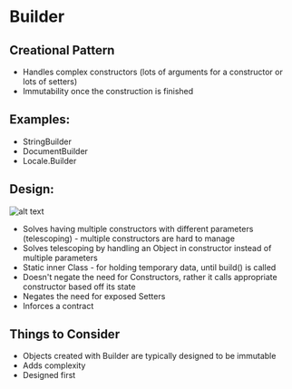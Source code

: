 # Builder
## Creational Pattern
- Handles complex constructors (lots of arguments for a constructor or lots of setters)
- Immutability once the construction is finished

## Examples:
- StringBuilder
- DocumentBuilder
- Locale.Builder

## Design:

![alt text](https://i.imgur.com/OahUvHf.png "Builder UML Diagram")

- Solves having multiple constructors with different parameters (telescoping) - multiple constructors are hard to manage
- Solves telescoping by handling an Object in constructor instead of multiple parameters
- Static inner Class - for holding temporary data, until build() is called
- Doesn't negate the need for Constructors, rather it calls appropriate constructor based off its state
- Negates the need for exposed Setters
- Inforces a contract

## Things to Consider
- Objects created with Builder are typically designed to be immutable
- Adds complexity
- Designed first


